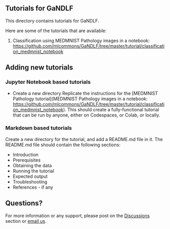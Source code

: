 ## Tutorials for GaNDLF

This directory contains tutorials for GaNDLF.

Here are some of the tutorials that are available:

1. Classification using MEDMNIST Pathology images in a notebook: https://github.com/mlcommons/GaNDLF/tree/master/tutorial/classification_medmnist_notebook


## Adding new tutorials

### Jupyter Notebook based tutorials

- Create a new directory
Replicate the instructions for the [MEDMNIST Pathology tutorial](MEDMNIST Pathology images in a notebook: https://github.com/mlcommons/GaNDLF/tree/master/tutorial/classification_medmnist_notebook). This should create a fully-functional tutorial that can be run by anyone, either on Codespaces, or Colab, or locally.

### Markdown based tutorials

Create a new directory for the tutorial, and add a README.md file in it. The README.md file should contain the following sections:

- Introduction
- Prerequisites
- Obtaining the data
- Running the tutorial
- Expected output
- Troubleshooting
- References - if any

## Questions?

For more information or any support, please post on the [Discussions](https://github.com/mlcommons/GaNDLF/discussions) section or [email us](mailto:gandlf@mlcommons.org).